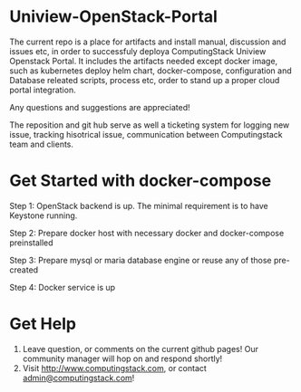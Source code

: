 # Uniview-OpenStack-Portal
The current repo is a place for artifacts and install manual, discussion and issues etc, in order to  successfuly deploya ComputingStack Uniview Openstack Portal. It includes the artifacts needed except docker image, such as kubernetes deploy helm chart, docker-compose, configuration and Database releated scripts, process etc, order to stand up a proper cloud portal integration.

Any questions and suggestions are appreciated!

The reposition and git hub serve as well a ticketing system for logging new issue, tracking hisotrical issue, communication between Computingstack team and clients.

# Get Started with docker-compose

Step 1: OpenStack backend is up. The minimal requirement is to have Keystone running.

Step 2: Prepare docker host with necessary docker and docker-compose preinstalled

Step 3: Prepare mysql or maria database engine or reuse any of those pre-created

Step 4: Docker service is up

# Get Help

1. Leave question, or comments on the current github pages! Our community manager will hop on and respond shortly!
2. Visit http://www.computingstack.com, or contact admin@computingstack.com!
